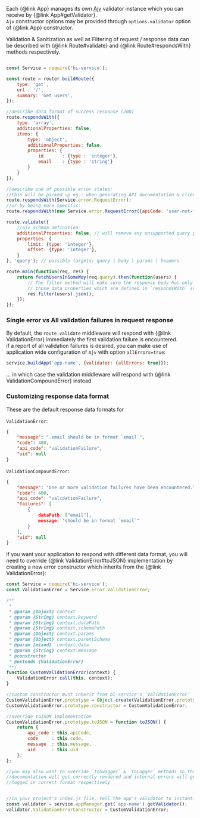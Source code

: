 
Each {@link App} manages its own [Ajv](https://github.com/epoberezkin/ajv) validator instance which you can receive by {@link App#getValidator}.  
`Ajv` constructor options may be provided through `options.validator` option of {@link App} constructor.  

Validation & Sanitization as well as Filtering of request / response data can be described with {@link Route#validate} and {@link Route#respondsWith} methods respectively.


```javascript

const Service = require('bi-service');

const route = router.buildRoute({
    type: 'get',
    url : '/',
    summary: 'Get users',
});

//describe data format of success response (200)
route.respondsWith({
    type: 'array',
    additionalProperties: false,
    items: {
        type: 'object',
        additionalProperties: false,
        properties: {
            id       : {type : 'integer'},
            email    : {type : 'string'}
        }
    }
});

//describe one of possible error states:
//this will be picked up eg.: when generating API documentation & client SDKs
route.respondsWith(Service.error.RequestError);
//or by being more specific:
route.respondsWith(new Service.error.RequestError({apiCode: 'user-not-found'}));

route.validate({
    //ajv schema definition
    additionalProperties: false, // will remove any unsupported query parameters
    properties: {
        limit: {type: 'integer'},
        offset: {type: 'integer'},
    }
}, 'query'); // possible targets: query | body | params | headers

route.main(function(req, res) {
    return fetchUsersInSomeWay(req.query).then(function(users) {
        // The filter method will make sure the response body has only
        // those data properties which are defined in `respondsWith` schema
        res.filter(users).json();
    });
});
```

### Single error vs All validation failures in request response

By default, the `route.validate` middleware will respond with {@link ValidationError} immediately the first validation failure is encountered.  
if a report of all validation failures is desired, you can make use of application wide configuration of `Ajv` with option `allErrors=true`:

```javascript
service.buildApp('app-name', {validator: {allErrors: true}});
```

... in which case the validation middleware will respond with {@link ValidationCompoundError} instead.  

### Customizing response data format

These are the default response data formats for  

`ValidationError`:  

```json
{
    "message": ".email should be in format `email`",
    "code": 400,
    "api_code": "validationFailure",
    "uid": null
}
```

`ValidationCompoundError`:  

```json
{
    "message": "One or more validation failures have been encountered.",
    "code": 400,
    "api_code": "validationFailure",
    "failures": [
        {
            dataPath: ["email"],
            message: "should be in format `email`"
        }
    ],
    "uid": null
}
```
if you want your application to respond with different data format, you will need to override {@link ValidationError#toJSON} implementation by creating a new error constructor which inherits from the {@link ValidationError}:

```javascript
const Service = require('bi-service');
const ValidationError = Service.error.ValidationError;

/**
 *
 * @param {Object} context
 * @param {String} context.keyword
 * @param {String} context.dataPath
 * @param {String} context.schemaPath
 * @param {Object} context.params
 * @param {Object} context.parentSchema
 * @param {mixed}  context.data
 * @param {String} context.message
 * @constructor
 * @extends {ValidationError}
 **/
function CustomValidationError(context) {
    ValidationError.call(this, context);
}

//custom constructor must inherit from bi-service's `ValidationError`
CustomValidationError.prototype = Object.create(ValidationError.prototype);
CustomValidationError.prototype.constructor = CustomValidationError;

//override toJSON implementation
CustomValidationError.prototype.toJSON = function toJSON() {
    return {
        api_code : this.apiCode,
        code     : this.code,
        message  : this.message,
        uid      : this.uid
    };
};

//you may also want to override `toSwagger` & `toLogger` methods so that
//documentation will get correctly rendered and internal errors will get
//logged in correct format respectively


//in your project's index.js file, tell the app's validator to instantiate different error objects
const validator = service.appManager.get('app-name').getValidator();
validator.ValidationErrorConstructor = CustomValidationError;
```
